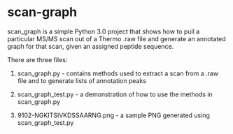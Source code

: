# scan-graph

scan_graph is a simple Python 3.0 project that shows how to pull a particular MS/MS scan out of a Thermo .raw file and generate an annotated graph for that scan, given an assigned peptide sequence.

There are three files:

1. scan_graph.py - contains methods used to extract a scan from a .raw file and to generate lists of annotation peaks

2. scan_graph_test.py - a demonstration of how to use the methods in scan_graph.py

3. 9102-NGKITSIVKDSSAARNG.png - a sample PNG generated using scan_graph_test.py


